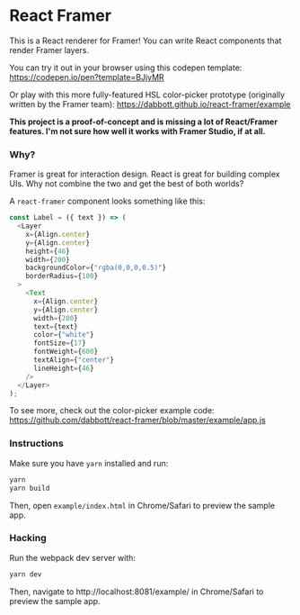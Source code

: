 # React Framer

This is a React renderer for Framer! You can write React components that render Framer layers.

You can try it out in your browser using this codepen template: https://codepen.io/pen?template=BJjyMR

Or play with this more fully-featured HSL color-picker prototype (originally written by the Framer team): https://dabbott.github.io/react-framer/example

**This project is a proof-of-concept and is missing a lot of React/Framer features. I'm not sure how well it works with Framer Studio, if at all.**

### Why?

Framer is great for interaction design. React is great for building complex UIs. Why not combine the two and get the best of both worlds?

A `react-framer` component looks something like this:

```js
const Label = ({ text }) => (
  <Layer
    x={Align.center}
    y={Align.center}
    height={46}
    width={200}
    backgroundColor={"rgba(0,0,0,0.5)"}
    borderRadius={100}
  >
    <Text
      x={Align.center}
      y={Align.center}
      width={200}
      text={text}
      color={"white"}
      fontSize={17}
      fontWeight={600}
      textAlign={"center"}
      lineHeight={46}
    />
  </Layer>
);
```

To see more, check out the color-picker example code: https://github.com/dabbott/react-framer/blob/master/example/app.js

### Instructions

Make sure you have `yarn` installed and run:

```bash
yarn
yarn build
```

Then, open `example/index.html` in Chrome/Safari to preview the sample app.

### Hacking

Run the webpack dev server with:

```bash
yarn dev
```

Then, navigate to http://localhost:8081/example/ in Chrome/Safari to preview the sample app.
